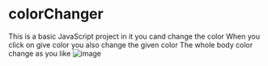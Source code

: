 # colorChanger
This is a basic JavaScript project in it you cand change the color 
When you click on give color you also change the given color 
The whole body color change as you like
![image](https://github.com/user-attachments/assets/b46645aa-df4d-4e8b-9dbb-51bd56291750)
